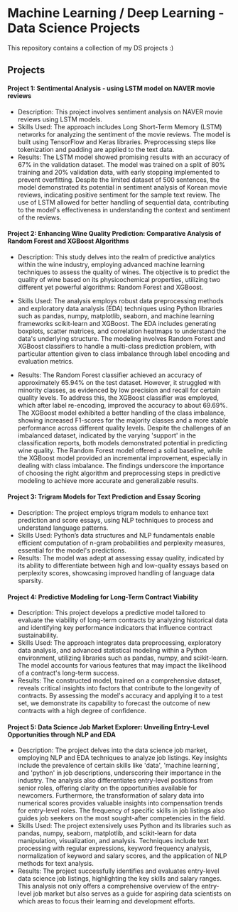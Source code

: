 # Machine Learning / Deep Learning - Data Science Projects

This repository contains a collection of my DS projects :) 

## Projects

#### Project 1: Sentimental Analysis - using LSTM model on NAVER movie reviews
- Description: This project involves sentiment analysis on NAVER movie reviews using LSTM models.
- Skills Used: The approach includes Long Short-Term Memory (LSTM) networks for analyzing the sentiment of the movie reviews. The model is built using TensorFlow and Keras libraries. Preprocessing steps like tokenization and padding are applied to the text data. 
- Results: The LSTM model showed promising results with an accuracy of 67% in the validation dataset. The model was trained on a split of 80% training and 20% validation data, with early stopping implemented to prevent overfitting. Despite the limited dataset of 500 sentences, the model demonstrated its potential in sentiment analysis of Korean movie reviews, indicating positive sentiment for the sample text review. The use of LSTM allowed for better handling of sequential data, contributing to the model's effectiveness in understanding the context and sentiment of the reviews.

#### Project 2: Enhancing Wine Quality Prediction: Comparative Analysis of Random Forest and XGBoost Algorithms
- Description: This study delves into the realm of predictive analytics within the wine industry, employing advanced machine learning techniques to assess the quality of wines. The objective is to predict the quality of wine based on its physicochemical properties, utilizing two different yet powerful algorithms: Random Forest and XGBoost.

- Skills Used: The analysis employs robust data preprocessing methods and exploratory data analysis (EDA) techniques using Python libraries such as pandas, numpy, matplotlib, seaborn, and machine learning frameworks scikit-learn and XGBoost. The EDA includes generating boxplots, scatter matrices, and correlation heatmaps to understand the data's underlying structure. The modeling involves Random Forest and XGBoost classifiers to handle a multi-class prediction problem, with particular attention given to class imbalance through label encoding and evaluation metrics.

- Results: The Random Forest classifier achieved an accuracy of approximately 65.94% on the test dataset. However, it struggled with minority classes, as evidenced by low precision and recall for certain quality levels. To address this, the XGBoost classifier was employed, which after label re-encoding, improved the accuracy to about 69.69%. The XGBoost model exhibited a better handling of the class imbalance, showing increased F1-scores for the majority classes and a more stable performance across different quality levels. Despite the challenges of an imbalanced dataset, indicated by the varying 'support' in the classification reports, both models demonstrated potential in predicting wine quality. The Random Forest model offered a solid baseline, while the XGBoost model provided an incremental improvement, especially in dealing with class imbalance. The findings underscore the importance of choosing the right algorithm and preprocessing steps in predictive modeling to achieve more accurate and generalizable results.

#### Project 3: Trigram Models for Text Prediction and Essay Scoring
- Description: The project employs trigram models to enhance text prediction and score essays, using NLP techniques to process and understand language patterns.
- Skills Used: Python’s data structures and NLP fundamentals enable efficient computation of n-gram probabilities and perplexity measures, essential for the model's predictions.
- Results: The model was adept at assessing essay quality, indicated by its ability to differentiate between high and low-quality essays based on perplexity scores, showcasing improved handling of language data sparsity.

#### Project 4: Predictive Modeling for Long-Term Contract Viability
- Description: This project develops a predictive model tailored to evaluate the viability of long-term contracts by analyzing historical data and identifying key performance indicators that influence contract sustainability.
- Skills Used: The approach integrates data preprocessing, exploratory data analysis, and advanced statistical modeling within a Python environment, utilizing libraries such as pandas, numpy, and scikit-learn. The model accounts for various features that may impact the likelihood of a contract's long-term success.
- Results: The constructed model, trained on a comprehensive dataset, reveals critical insights into factors that contribute to the longevity of contracts. By assessing the model's accuracy and applying it to a test set, we demonstrate its capability to forecast the outcome of new contracts with a high degree of confidence.

#### Project 5: Data Science Job Market Explorer: Unveiling Entry-Level Opportunities through NLP and EDA
- Description: The project delves into the data science job market, employing NLP and EDA techniques to analyze job listings. Key insights include the prevalence of certain skills like 'data', 'machine learning', and 'python' in job descriptions, underscoring their importance in the industry. The analysis also differentiates entry-level positions from senior roles, offering clarity on the opportunities available for newcomers. Furthermore, the transformation of salary data into numerical scores provides valuable insights into compensation trends for entry-level roles. The frequency of specific skills in job listings also guides job seekers on the most sought-after competencies in the field.
- Skills Used: The project extensively uses Python and its libraries such as pandas, numpy, seaborn, matplotlib, and scikit-learn for data manipulation, visualization, and analysis. Techniques include text processing with regular expressions, keyword frequency analysis, normalization of keyword and salary scores, and the application of NLP methods for text analysis.
- Results: The project successfully identifies and evaluates entry-level data science job listings, highlighting the key skills and salary ranges. This analysis not only offers a comprehensive overview of the entry-level job market but also serves as a guide for aspiring data scientists on which areas to focus their learning and development efforts.
